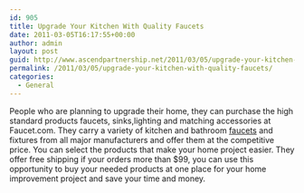 ```yaml
---
id: 905
title: Upgrade Your Kitchen With Quality Faucets
date: 2011-03-05T16:17:55+00:00
author: admin
layout: post
guid: http://www.ascendpartnership.net/2011/03/05/upgrade-your-kitchen-with-quality-faucets/
permalink: /2011/03/05/upgrade-your-kitchen-with-quality-faucets/
categories:
  - General
---
```

People who are planning to upgrade their home, they can purchase the high standard products faucets, sinks,lighting and matching accessories at Faucet.com. They carry a variety of kitchen and bathroom [faucets](http://www.faucet.com/) and fixtures from all major manufacturers and offer them at the competitive price. You can select the products that make your home project easier. They offer free shipping if your orders more than $99, you can use this opportunity to buy your needed products at one place for your home improvement project and save your time and money.